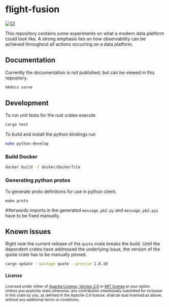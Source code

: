 # flight-fusion

[![CI](https://github.com/roeap/flight-fusion/actions/workflows/rust.yml/badge.svg)](https://github.com/roeap/flight-fusion/actions/workflows/rust.yml)

This repository contains some experiments on what a modern data platform could look like.
A strong emphasis lies on how observability can be achieved throughout all actions
occurring on a data platform.

## Documentation

Currently the documentation is not published, but can be viewed in this repository.

```sh
mkdocs serve
```

## Development

To run unit tests for the rust crates execute

```sh
cargo test
```

To build and install the python bindings run

```sh
make python-develop
```

### Build Docker

```sh
docker build -f docker/Dockerfile
```

### Generating python protos

To generate proto definitions for use in python client.

```
make proto
```

Afterwards imports in the generated `message_pb2.py` and `message_pb2.pyi` have to be fixed manually.

## Known issues

Right now the current release of the `quote` crate breaks the build. Until the dependent crates have addressed
the underlying issue, the version of the quote crate has to be manually pinned.

```sh
cargo update --package quote --precise 1.0.10
```

#### License

<sup>
Licensed under either of <a href="LICENSE-APACHE">Apache License, Version
2.0</a> or <a href="LICENSE-MIT">MIT license</a> at your option.
</sup>

<br>

<sub>
Unless you explicitly state otherwise, any contribution intentionally submitted
for inclusion in this crate by you, as defined in the Apache-2.0 license, shall
be dual licensed as above, without any additional terms or conditions.
</sub>
